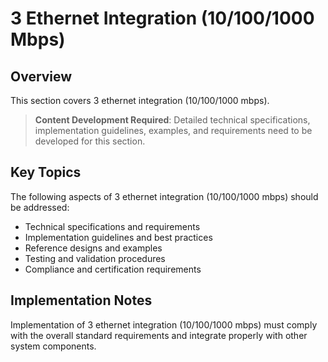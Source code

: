 # 3 Ethernet Integration (10/100/1000 Mbps)

## Overview

This section covers 3 ethernet integration (10/100/1000 mbps).

> **Content Development Required**: Detailed technical specifications, implementation guidelines, examples, and requirements need to be developed for this section.

## Key Topics

The following aspects of 3 ethernet integration (10/100/1000 mbps) should be addressed:

- Technical specifications and requirements
- Implementation guidelines and best practices
- Reference designs and examples
- Testing and validation procedures
- Compliance and certification requirements

## Implementation Notes

Implementation of 3 ethernet integration (10/100/1000 mbps) must comply with the overall standard requirements and integrate properly with other system components.

